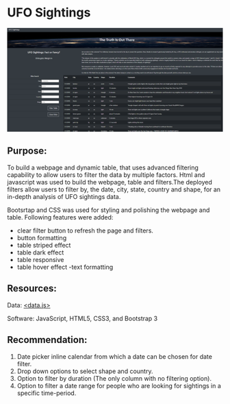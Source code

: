# UFO Sightings 
![](https://github.com/Muzznah/UFO/blob/master/static/images/webpage.png)
## Purpose:
To build a webpage and dynamic table, that uses advanced filtering capability to allow users to filter the data by multiple factors. Html and javascript was used to build the webpage, table and filters.The deployed filters allow users to filter by, the date, city, state, country and shape, for an in-depth analysis of UFO sightings data.

Bootsrtap and CSS was used for styling and polishing the webpage and table. Following features were added:
  - clear filter button to refresh the page and filters.
  - button formatting
  - table striped effect
  - table dark effect
  - table responsive
  - table hover effect
  -text formatting
## Resources:
Data: [<data.js>](https://github.com/Muzznah/UFO/blob/master/static/js/data.js)

Software: JavaScript, HTML5, CSS3, and Bootstrap 3

## Recommendation:
1.	Date picker inline calendar from which a date can be chosen for date filter.
2.	Drop down options to select shape and country.
3.	Option to filter by duration (The only column with no filtering option).
4.	Option to filter a date range for people who are looking for sightings in a specific time-period.


